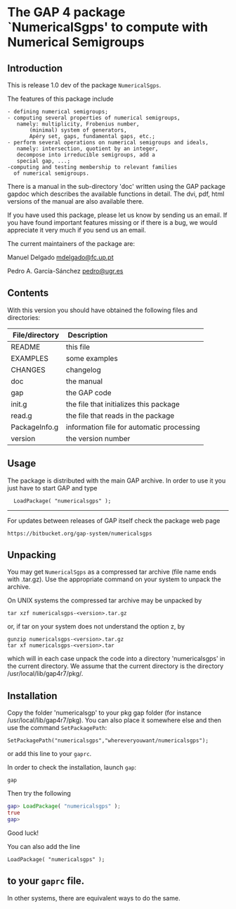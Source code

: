 The GAP 4 package `NumericalSgps' to compute with Numerical Semigroups
======================================================================

Introduction
------------

This is release 1.0 dev of  the package `NumericalSgps`.

The features of this package include

	- defining numerical semigroups;
	- computing several properties of numerical semigroups,
	   namely: multiplicity, Frobenius number,
           (minimal) system of generators,
           Apéry set, gaps, fundamental gaps, etc.;
	- perform several operations on numerical semigroups and ideals,
	   namely: intersection, quotient by an integer,
	   decompose into irreducible semigroups, add a
	   special gap, ...;
	-computing and testing membership to relevant families 
	  of numerical semigroups.

There is a manual in the sub-directory 'doc' written using the GAP package
gapdoc which describes the available functions in detail. The dvi, pdf, html
versions of the manual are also available there.

If you have used this package, please let us know by sending
us an email.  If you  have found important features missing or if there is a
bug, we would appreciate it very much if you send us an email.

The current maintainers of the package are:

Manuel Delgado			<mdelgado@fc.up.pt>

Pedro A. García-Sánchez		<pedro@ugr.es>

Contents
--------
With this version you should have obtained the following files and
directories:

| File/directory | Description |
|:-----|:------|
|README |   this file|
|EXAMPLES|	some examples|
|CHANGES|	changelog|
|doc  |	the manual|
|gap  |the GAP code|
|init.g| the file that initializes this package|
|read.g |         		the file that reads in the package|
|PackageInfo.g	| information file for automatic processing|
|version	|the version number|

Usage
-----
The package is distributed with the main GAP archive. In order to use it you
just have to start GAP and type

      LoadPackage( "numericalsgps" );

-----

For updates between releases of GAP itself check the package web page

	https://bitbucket.org/gap-system/numericalsgps

Unpacking
---------

You may get `NumericalSgps` as a compressed tar archive (file name ends with
.tar.gz). Use the  appropriate  command  on  your system   to unpack the
archive.

On UNIX systems the compressed tar archive may be unpacked by

    tar xzf numericalsgps-<version>.tar.gz

or, if tar on your system does not understand the option z, by

    gunzip numericalsgps-<version>.tar.gz
    tar xf numericalsgps-<version>.tar

which will in each case unpack the code into a directory 'numericalsgps'
in the current directory. We assume that the current directory is the
directory /usr/local/lib/gap4r7/pkg/.

Installation
------------

Copy the folder 'numericalsgp' to your pkg gap folder (for instance /usr/local/lib/gap4r7/pkg). 
You can also place it somewhere else and then use the command `SetPackagePath`:

	SetPackagePath("numericalsgps","whereveryouwant/numericalsgps"); 

or add this line to your `gaprc`.

In order to check the installation, launch `gap`:

	gap 

Then try the following
```gap
gap> LoadPackage( "numericalsgps" );
true
gap>
```
Good luck!

You can also add the line 

	LoadPackage( "numericalsgps" );

to your `gaprc` file.
----------

In other systems, there are equivalent ways to do the same.